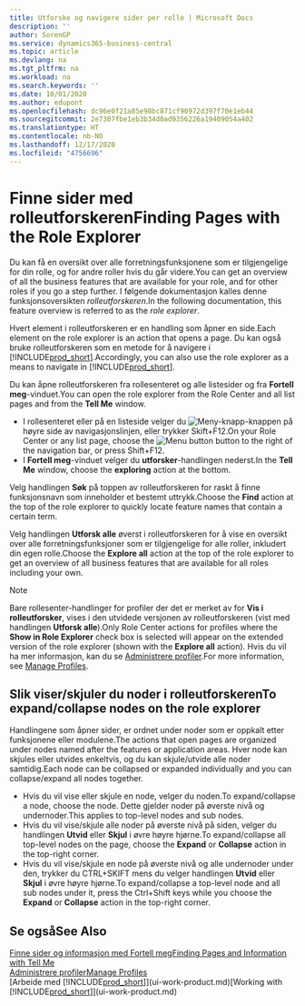 ```yaml
---
title: Utforske og navigere sider per rolle | Microsoft Docs
description: ''
author: SorenGP
ms.service: dynamics365-business-central
ms.topic: article
ms.devlang: na
ms.tgt_pltfrm: na
ms.workload: na
ms.search.keywords: ''
ms.date: 10/01/2020
ms.author: edupont
ms.openlocfilehash: dc96e0f21a85e98bc871cf90972d397f70e1eb44
ms.sourcegitcommit: 2e7307fbe1eb3b34d0ad9356226a19409054a402
ms.translationtype: HT
ms.contentlocale: nb-NO
ms.lasthandoff: 12/17/2020
ms.locfileid: "4756696"
---
```

# <a name="finding-pages-with-the-role-explorer"></a><span data-ttu-id="8b5be-102">Finne sider med rolleutforskeren</span><span class="sxs-lookup"><span data-stu-id="8b5be-102">Finding Pages with the Role Explorer</span></span>
<span data-ttu-id="8b5be-103">Du kan få en oversikt over alle forretningsfunksjonene som er tilgjengelige for din rolle, og for andre roller hvis du går videre.</span><span class="sxs-lookup"><span data-stu-id="8b5be-103">You can get an overview of all the business features that are available for your role, and for other roles if you go a step further.</span></span> <span data-ttu-id="8b5be-104">I følgende dokumentasjon kalles denne funksjonsoversikten *rolleutforskeren*.</span><span class="sxs-lookup"><span data-stu-id="8b5be-104">In the following documentation, this feature overview is referred to as the *role explorer*.</span></span>

<span data-ttu-id="8b5be-105">Hvert element i rolleutforskeren er en handling som åpner en side.</span><span class="sxs-lookup"><span data-stu-id="8b5be-105">Each element on the role explorer is an action that opens a page.</span></span> <span data-ttu-id="8b5be-106">Du kan også bruke rolleutforskeren som en metode for å navigere i [!INCLUDE[prod_short](includes/prod_short.md)].</span><span class="sxs-lookup"><span data-stu-id="8b5be-106">Accordingly, you can also use the role explorer as a means to navigate in [!INCLUDE[prod_short](includes/prod_short.md)].</span></span>

<span data-ttu-id="8b5be-107">Du kan åpne rolleutforskeren fra rollesenteret og alle listesider og fra **Fortell meg**-vinduet.</span><span class="sxs-lookup"><span data-stu-id="8b5be-107">You can open the role explorer from the Role Center and all list pages and from the **Tell Me** window.</span></span>

- <span data-ttu-id="8b5be-108">I rollesenteret eller på en listeside velger du ![Meny-knapp](media/ui_menu_button.png "Meny-knapp")-knappen på høyre side av navigasjonslinjen, eller trykker Skift+F12.</span><span class="sxs-lookup"><span data-stu-id="8b5be-108">On your Role Center or any list page, choose the ![Menu button](media/ui_menu_button.png "Menu button") button to the right of the navigation bar, or press Shift+F12.</span></span>
- <span data-ttu-id="8b5be-109">I **Fortell meg**-vinduet velger du **utforsker**-handlingen nederst.</span><span class="sxs-lookup"><span data-stu-id="8b5be-109">In the **Tell Me** window, choose the **exploring** action at the bottom.</span></span>

<span data-ttu-id="8b5be-110">Velg handlingen **Søk** på toppen av rolleutforskeren for raskt å finne funksjonsnavn som inneholder et bestemt uttrykk.</span><span class="sxs-lookup"><span data-stu-id="8b5be-110">Choose the **Find** action at the top of the role explorer to quickly locate feature names that contain a certain term.</span></span>

<span data-ttu-id="8b5be-111">Velg handlingen **Utforsk alle** øverst i rolleutforskeren for å vise en oversikt over alle forretningsfunksjoner som er tilgjengelige for alle roller, inkludert din egen rolle.</span><span class="sxs-lookup"><span data-stu-id="8b5be-111">Choose the **Explore all** action at the top of the role explorer to get an overview of all business features that are available for all roles including your own.</span></span>

> [!NOTE]
> <span data-ttu-id="8b5be-112">Bare rollesenter-handlinger for profiler der det er merket av for **Vis i rolleutforsker**, vises i den utvidede versjonen av rolleutforskeren (vist med handlingen **Utforsk alle**).</span><span class="sxs-lookup"><span data-stu-id="8b5be-112">Only Role Center actions for profiles where the **Show in Role Explorer** check box is selected will appear on the extended version of the role explorer (shown with the **Explore all** action).</span></span> <span data-ttu-id="8b5be-113">Hvis du vil ha mer informasjon, kan du se [Administrere profiler](admin-users-profiles-roles.md).</span><span class="sxs-lookup"><span data-stu-id="8b5be-113">For more information, see [Manage Profiles](admin-users-profiles-roles.md).</span></span>

## <a name="to-expandcollapse-nodes-on-the-role-explorer"></a><span data-ttu-id="8b5be-114">Slik viser/skjuler du noder i rolleutforskeren</span><span class="sxs-lookup"><span data-stu-id="8b5be-114">To expand/collapse nodes on the role explorer</span></span>
<span data-ttu-id="8b5be-115">Handlingene som åpner sider, er ordnet under noder som er oppkalt etter funksjonene eller modulene.</span><span class="sxs-lookup"><span data-stu-id="8b5be-115">The actions that open pages are organized under nodes named after the features or application areas.</span></span> <span data-ttu-id="8b5be-116">Hver node kan skjules eller utvides enkeltvis, og du kan skjule/utvide alle noder samtidig.</span><span class="sxs-lookup"><span data-stu-id="8b5be-116">Each node can be collapsed or expanded individually and you can collapse/expand all nodes together.</span></span>

- <span data-ttu-id="8b5be-117">Hvis du vil vise eller skjule en node, velger du noden.</span><span class="sxs-lookup"><span data-stu-id="8b5be-117">To expand/collapse a node, choose the node.</span></span> <span data-ttu-id="8b5be-118">Dette gjelder noder på øverste nivå og undernoder.</span><span class="sxs-lookup"><span data-stu-id="8b5be-118">This applies to top-level nodes and sub nodes.</span></span>
- <span data-ttu-id="8b5be-119">Hvis du vil vise/skjule alle noder på øverste nivå på siden, velger du handlingen **Utvid** eller **Skjul** i øvre høyre hjørne.</span><span class="sxs-lookup"><span data-stu-id="8b5be-119">To expand/collapse all top-level nodes on the page, choose the **Expand** or **Collapse** action in the top-right corner.</span></span>
- <span data-ttu-id="8b5be-120">Hvis du vil vise/skjule en node på øverste nivå og alle undernoder under den, trykker du CTRL+SKIFT mens du velger handlingen **Utvid** eller **Skjul** i øvre høyre hjørne.</span><span class="sxs-lookup"><span data-stu-id="8b5be-120">To expand/collapse a top-level node and all sub nodes under it, press the Ctrl+Shift keys while you choose the **Expand** or **Collapse** action in the top-right corner.</span></span>

## <a name="see-also"></a><span data-ttu-id="8b5be-121">Se også</span><span class="sxs-lookup"><span data-stu-id="8b5be-121">See Also</span></span>
[<span data-ttu-id="8b5be-122">Finne sider og informasjon med Fortell meg</span><span class="sxs-lookup"><span data-stu-id="8b5be-122">Finding Pages and Information with Tell Me</span></span>](ui-search.md)  
[<span data-ttu-id="8b5be-123">Administrere profiler</span><span class="sxs-lookup"><span data-stu-id="8b5be-123">Manage Profiles</span></span>](admin-users-profiles-roles.md)  
<span data-ttu-id="8b5be-124">[Arbeide med [!INCLUDE[prod_short](includes/prod_short.md)]](ui-work-product.md)</span><span class="sxs-lookup"><span data-stu-id="8b5be-124">[Working with [!INCLUDE[prod_short](includes/prod_short.md)]](ui-work-product.md)</span></span>
